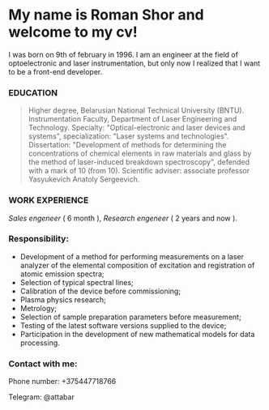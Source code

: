 # My name is Roman Shor and welcome to my cv!

I was born on 9th of february in 1996. I am an engineer at the field of optoelectronic and laser instrumentation, but only now I realized that I want to be a front-end developer. 


### EDUCATION


> Higher degree, Belarusian National Technical University (BNTU).
> Instrumentation Faculty, Department of Laser Engineering and Technology.
> Specialty: "Optical-electronic and laser devices and systems", specialization: "Laser systems and technologies".
> Dissertation: "Development of methods for determining the concentrations of chemical elements in raw materials and glass by the method of laser-induced breakdown spectroscopy", 
> defended with a mark of 10 (from 10).
> Scientific adviser: associate professor Yasyukevich Anatoly Sergeevich.

### WORK EXPERIENCE


*Sales engeneer* ( 6 month ), *Research engeneer* ( 2 years and now ). 
### Responsibility:

- Development of a method for performing measurements on a laser analyzer of the elemental composition of excitation and registration of atomic emission spectra;
- Selection of typical spectral lines;
- Calibration of the device before commissioning;
- Plasma physics research; 
- Metrology; 
- Selection of sample preparation parameters before measurement;
- Testing of the latest software versions supplied to the device;
- Participation in the development of new mathematical models for data processing.

### Contact with me:

Phone number:  +375447718766 

Telegram: @attabar
